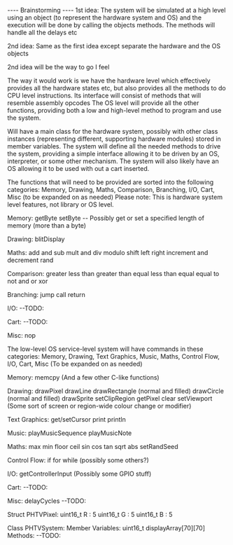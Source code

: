 ---- Brainstorming ----
1st idea:
	The system will be simulated at a high level using an object (to represent the hardware system and OS)
	and the execution will be done by calling the objects methods. The methods will handle all the delays etc

2nd idea:
	Same as the first idea except separate the hardware and the OS objects
	

2nd idea will be the way to go I feel

The way it would work is we have the hardware level which effectively provides all the hardware states etc,
but also provides all the methods to do CPU level instructions. Its interface will consist of methods that
will resemble assembly opcodes
The OS level will provide all the other functions, providing both a low and high-level method to program
and use the system.

Will have a main class for the hardware system, possibly with other class instances (representing different, supporting hardware modules) stored in member variables.
The system will define all the needed methods to drive the system, providing a simple interface allowing it to be driven by an OS, interpreter, or some other mechanism.
The system will also likely have an OS allowing it to be used with out a cart inserted.

The functions that will need to be provided are sorted into the following categories:
Memory, Drawing, Maths, Comparison, Branching, I/O, Cart, Misc (to be expanded on as needed)
Please note: This is hardware system level features, not library or OS level.

Memory:
	getByte
	setByte
	-- Possibly get or set a specified length of memory (more than a byte)

Drawing:
	blitDisplay
	
Maths:
	add and sub
	mult and div
	modulo
	shift left right
	increment and decrement
	rand

Comparison:
	greater less than
	greater than equal
	less than equal
	equal to
	not and or xor

Branching:
	jump
	call
	return

I/O:
	--TODO:

Cart:
	--TODO:

Misc:
	nop


The low-level OS service-level system will have commands in these categories:
Memory, Drawing, Text Graphics, Music, Maths, Control Flow, I/O, Cart, Misc (To be expanded on as needed)

Memory:
	memcpy (And a few other C-like functions)

Drawing:
	drawPixel
	drawLine
	drawRectangle (normal and filled)
	drawCircle (normal and filled)
	drawSprite
	setClipRegion
	getPixel
	clear
	setViewport
	(Some sort of screen or region-wide colour change or modifier)
	
Text Graphics:
	get/setCursor
	print
	println
	
Music:
	playMusicSequence
	playMusicNote
	
Maths:
	max min
	floor ceil
	sin cos tan
	sqrt
	abs
	setRandSeed

Control Flow:
	if
	for
	while
	(possibly some others?)

I/O:
	getControllerInput
	(Possibly some GPIO stuff)
	
Cart:
	--TODO:

Misc:
	delayCycles
	--TODO:

Struct PHTVPixel:
	uint16_t R : 5
	uint16_t G : 5
	uint16_t B : 5

Class PHTVSystem:
	Member Variables:
		uint16_t displayArray[70][70]
	Methods:
		--TODO: